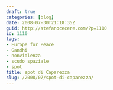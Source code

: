 ```yaml
---
draft: true
categories: [blog]
date: 2008-07-30T21:18:35Z
guid: http://stefanocecere.com/?p=1110
id: 1110
tags:
- Europe for Peace
- Gandhi
- nonviolenza
- scudo spaziale
- spot
title: spot di Caparezza
slug: /2008/07/spot-di-caparezza/
---
```


